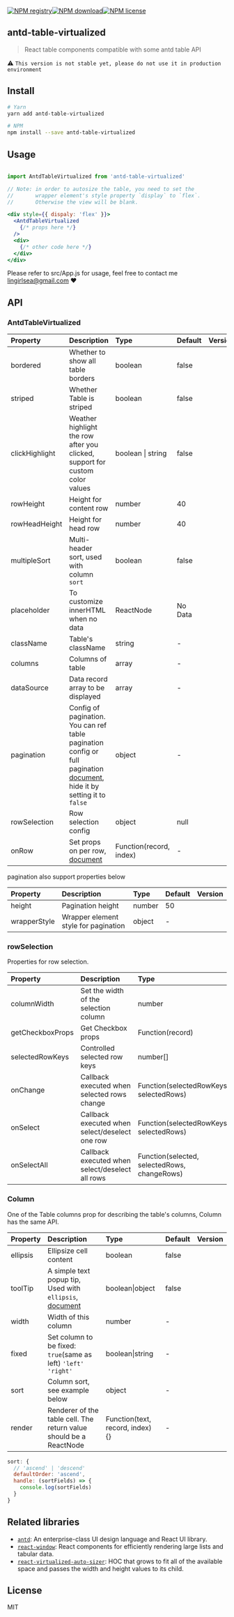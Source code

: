 [![NPM registry](https://img.shields.io/npm/v/antd-table-virtualized.svg?style=for-the-badge&color=blue)](https://yarnpkg.com/en/package/antd-table-virtualized)[![NPM download](https://img.shields.io/npm/dm/antd-table-virtualized.svg?style=for-the-badge&color=green)](https://npmcharts.com/compare/antd-table-virtualized?minimal=true)[![NPM license](https://img.shields.io/badge/license-mit-red.svg?style=for-the-badge)](LICENSE)

## antd-table-virtualized
> React table components compatible with some antd table API

:warning: `This version is not stable yet, please do not use it in production environment`


## Install

```bash
# Yarn
yarn add antd-table-virtualized

# NPM
npm install --save antd-table-virtualized
```

## Usage

```jsx

import AntdTableVirtualized from 'antd-table-virtualized'

// Note: in order to autosize the table, you need to set the
//       wrapper element's style property `display` to `flex`.
//       Otherwise the view will be blank.

<div style={{ dispaly: 'flex' }}>
  <AntdTableVirtualized
    {/* props here */}
  />
  <div>
    {/* other code here */}
  </div>
</div>
```

Please refer to src/App.js for usage, feel free to contact me <lingirlsea@gmail.com> :heart:


## API

### AntdTableVirtualized 
|  Property   | Description  |  Type  |  Default  |  Version  |
| :---- | :---- | :---- | :---- | :---- |
| bordered | Whether to show all table borders | boolean | false |  |
| striped | Whether Table is striped | boolean | false |  |
| clickHighlight | Weather highlight the row after you clicked, support for custom color values | boolean \| string | false |  |
| rowHeight | Height for content row | number | 40 |  |
| rowHeadHeight | Height for head row | number | 40 |  |
| multipleSort | Multi-header sort, used with column `sort` | boolean | false |  |
| placeholder | To customize innerHTML when no data | ReactNode  | No Data |  |
| className | Table's className | string | - |  |
| columns | Columns of table | array | - |  |
| dataSource | Data record array to be displayed | array | - |  |
| pagination | Config of pagination.  You can ref table pagination config or full pagination [document](https://ant.design/components/pagination/), hide it by setting it to `false` | object | - |  |
| rowSelection | Row selection config | object | null |  |
| onRow | Set props on per row, [document](https://ant.design/components/table/#onRow-usage) | Function(record, index) | - |  |


pagination also support properties below

| Property | Description | Type | Default | Version |
| :---- | :---- | :---- | :---- | :---- |
| height | Pagination height | number | 50 |  |
| wrapperStyle | Wrapper element style for pagination | object | - |  |


### rowSelection
Properties for row selection.

| Property | Description | Type | Default | Version |
| :---- | :---- | :---- | :---- | :---- |
| columnWidth | Set the width of the selection column | number | 48 |  |
| getCheckboxProps |	Get Checkbox props | Function(record) | - |  |
| selectedRowKeys | Controlled selected row keys | number[] | [] |  |
| onChange | Callback executed when selected rows change | Function(selectedRowKeys, selectedRows) |  |  |
| onSelect | Callback executed when select/deselect one row | Function(selectedRowKeys, selectedRows) | - |  |
| onSelectAll | Callback executed when select/deselect all rows | Function(selected, selectedRows, changeRows) | - |  |



### Column
One of the Table columns prop for describing the table's columns, Column has the same API.

| Property | Description | Type | Default | Version |
| :---- | :---- | :---- | :---- | :---- |
| ellipsis | Ellipsize cell content | boolean | false |  |
| toolTip | A simple text popup tip, Used with `ellipsis`, [document](https://ant.design/components/tooltip/)  | boolean\|object | false |  |
| width | Width of this column | number | - |  |
| fixed |	Set column to be fixed: `true`(same as left) `'left'` `'right'` | boolean\|string | - |  |
| sort |	Column sort, see example below | object | - |  |
| render | Renderer of the table cell. The return value should be a ReactNode | Function(text, record, index) {} | - |  |

```jsx
sort: {
  // 'ascend' | 'descend'
  defaultOrder: 'ascend',
  handle: (sortFields) => {
    console.log(sortFields)
  }
}
```


## Related libraries

* [`antd`](https://www.npmjs.com/package/antd): An enterprise-class UI design language and React UI library.
* [`react-window`](https://www.npmjs.com/package/react-window): React components for efficiently rendering large lists and tabular data.
* [`react-virtualized-auto-sizer`](https://npmjs.com/package/react-virtualized-auto-sizer): HOC that grows to fit all of the available space and passes the width and height values to its child.


## License

MIT
